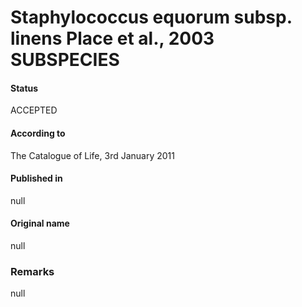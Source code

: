 # Staphylococcus equorum subsp. linens Place et al., 2003 SUBSPECIES

#### Status
ACCEPTED

#### According to
The Catalogue of Life, 3rd January 2011

#### Published in
null

#### Original name
null

### Remarks
null